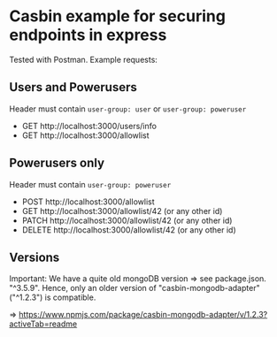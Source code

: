 # Casbin example for securing endpoints in express




Tested with Postman. Example requests:

## Users and Powerusers
Header must contain `user-group: user` or `user-group: poweruser`
- GET http://localhost:3000/users/info
- GET http://localhost:3000/allowlist

## Powerusers only
Header must contain `user-group: poweruser`
- POST http://localhost:3000/allowlist
- GET http://localhost:3000/allowlist/42  (or any other id)
- PATCH http://localhost:3000/allowlist/42  (or any other id)
- DELETE http://localhost:3000/allowlist/42  (or any other id)


## Versions
Important: We have a quite old mongoDB version => see package.json. "^3.5.9". Hence, only
an older version of "casbin-mongodb-adapter" ("^1.2.3") is compatible.

=> https://www.npmjs.com/package/casbin-mongodb-adapter/v/1.2.3?activeTab=readme
